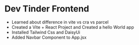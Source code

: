 # Dev Tinder Frontend

- Learned about difference in vite vs cra vs parcel
- Created a Vite + React Project and Created a hello World app
- Installed Tailwind Css and DaisyUi
- Added Navbar Component to App.jsx
